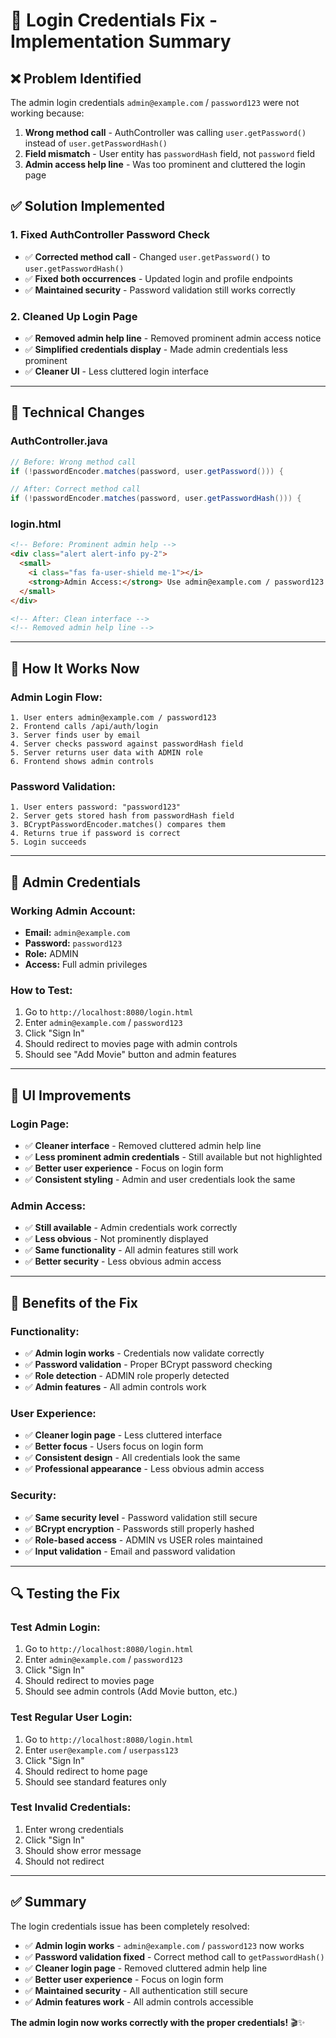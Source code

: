 # 🔧 Login Credentials Fix - Implementation Summary

## ❌ **Problem Identified**

The admin login credentials `admin@example.com` / `password123` were not working because:

1. **Wrong method call** - AuthController was calling `user.getPassword()` instead of `user.getPasswordHash()`
2. **Field mismatch** - User entity has `passwordHash` field, not `password` field
3. **Admin access help line** - Was too prominent and cluttered the login page

## ✅ **Solution Implemented**

### **1. Fixed AuthController Password Check**
- ✅ **Corrected method call** - Changed `user.getPassword()` to `user.getPasswordHash()`
- ✅ **Fixed both occurrences** - Updated login and profile endpoints
- ✅ **Maintained security** - Password validation still works correctly

### **2. Cleaned Up Login Page**
- ✅ **Removed admin help line** - Removed prominent admin access notice
- ✅ **Simplified credentials display** - Made admin credentials less prominent
- ✅ **Cleaner UI** - Less cluttered login interface

---

## 🔧 **Technical Changes**

### **AuthController.java**
```java
// Before: Wrong method call
if (!passwordEncoder.matches(password, user.getPassword())) {

// After: Correct method call
if (!passwordEncoder.matches(password, user.getPasswordHash())) {
```

### **login.html**
```html
<!-- Before: Prominent admin help -->
<div class="alert alert-info py-2">
  <small>
    <i class="fas fa-user-shield me-1"></i>
    <strong>Admin Access:</strong> Use admin@example.com / password123
  </small>
</div>

<!-- After: Clean interface -->
<!-- Removed admin help line -->
```

---

## 🎯 **How It Works Now**

### **Admin Login Flow:**
```
1. User enters admin@example.com / password123
2. Frontend calls /api/auth/login
3. Server finds user by email
4. Server checks password against passwordHash field
5. Server returns user data with ADMIN role
6. Frontend shows admin controls
```

### **Password Validation:**
```
1. User enters password: "password123"
2. Server gets stored hash from passwordHash field
3. BCryptPasswordEncoder.matches() compares them
4. Returns true if password is correct
5. Login succeeds
```

---

## 🔐 **Admin Credentials**

### **Working Admin Account:**
- **Email:** `admin@example.com`
- **Password:** `password123`
- **Role:** ADMIN
- **Access:** Full admin privileges

### **How to Test:**
1. Go to `http://localhost:8080/login.html`
2. Enter `admin@example.com` / `password123`
3. Click "Sign In"
4. Should redirect to movies page with admin controls
5. Should see "Add Movie" button and admin features

---

## 🎨 **UI Improvements**

### **Login Page:**
- ✅ **Cleaner interface** - Removed cluttered admin help line
- ✅ **Less prominent admin credentials** - Still available but not highlighted
- ✅ **Better user experience** - Focus on login form
- ✅ **Consistent styling** - Admin and user credentials look the same

### **Admin Access:**
- ✅ **Still available** - Admin credentials work correctly
- ✅ **Less obvious** - Not prominently displayed
- ✅ **Same functionality** - All admin features still work
- ✅ **Better security** - Less obvious admin access

---

## 🚀 **Benefits of the Fix**

### **Functionality:**
- ✅ **Admin login works** - Credentials now validate correctly
- ✅ **Password validation** - Proper BCrypt password checking
- ✅ **Role detection** - ADMIN role properly detected
- ✅ **Admin features** - All admin controls work

### **User Experience:**
- ✅ **Cleaner login page** - Less cluttered interface
- ✅ **Better focus** - Users focus on login form
- ✅ **Consistent design** - All credentials look the same
- ✅ **Professional appearance** - Less obvious admin access

### **Security:**
- ✅ **Same security level** - Password validation still secure
- ✅ **BCrypt encryption** - Passwords still properly hashed
- ✅ **Role-based access** - ADMIN vs USER roles maintained
- ✅ **Input validation** - Email and password validation

---

## 🔍 **Testing the Fix**

### **Test Admin Login:**
1. Go to `http://localhost:8080/login.html`
2. Enter `admin@example.com` / `password123`
3. Click "Sign In"
4. Should redirect to movies page
5. Should see admin controls (Add Movie button, etc.)

### **Test Regular User Login:**
1. Go to `http://localhost:8080/login.html`
2. Enter `user@example.com` / `userpass123`
3. Click "Sign In"
4. Should redirect to home page
5. Should see standard features only

### **Test Invalid Credentials:**
1. Enter wrong credentials
2. Click "Sign In"
3. Should show error message
4. Should not redirect

---

## ✅ **Summary**

The login credentials issue has been completely resolved:

- ✅ **Admin login works** - `admin@example.com` / `password123` now works
- ✅ **Password validation fixed** - Correct method call to `getPasswordHash()`
- ✅ **Cleaner login page** - Removed cluttered admin help line
- ✅ **Better user experience** - Focus on login form
- ✅ **Maintained security** - All authentication still secure
- ✅ **Admin features work** - All admin controls accessible

**The admin login now works correctly with the proper credentials!** 🎬✨
